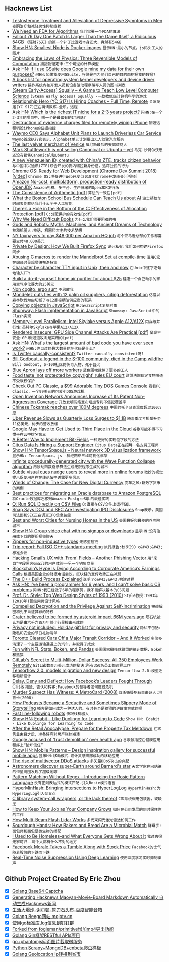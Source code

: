 ## Hacknews List


- [Testosterone Treatment and Alleviation of Depressive Symptoms in Men](https://jamanetwork.com/journals/jamapsychiatry/article-abstract/2712976?widget=personalizedcontent&amp;previousarticle=2712974)  `睾酮治疗和减轻男性抑郁症状`
- [We Need an FDA for Algorithms](http://nautil.us/issue/66/clockwork/we-need-an-fda-for-algorithms)  `我们需要一个FDA的算法`
- [Fallout 76 Day One Patch Is Larger Than the Game Itself, a Ridiculous 54GB](https://hothardware.com/news/fallout-76-day-one-patch-largerthe-game-itself-54gb)  `《辐射76天》的第一个补丁比游戏本身还大，竟然有54GB`
- [Show HN: Smallest Node.js Docker images](https://github.com/astefanutti/scratch-node)  `显示HN:最小的节点。js码头工人的图片`
- [Embracing the Laws of Physics: Three Reversible Models of Computation](https://arxiv.org/abs/1811.03678)  `拥抱物理定律:三个可逆的计算模型`
- [Ask HN: If I use GSuite does Google mine my data for their own purposes?](item?id=18450917)  `问HN:如果我使用GSuite，谷歌是否为他们自己的目的而挖掘我的数据?`
- [A book list for operating system kernel developers and device driver writers](http://jdebp.eu./FGA/operating-system-books.html)  `操作系统内核开发人员和设备驱动程序编写人员的图书列表`
- [[Steam Early-Access] Squally – A Game to Teach Low Level Computer Science](item?id=18445748)  `(Steam early access) Squally -一款教低级计算机科学的游戏`
- [Relationship  Hero (YC S17) Is Hiring Coaches – Full Time, Remote](https://relationshiphero.com/careers?role=coach)  `关系英雄(YC S17)正在聘请教练-全职，远程`
- [Ask HN: Which is the richest IT niche for a 2-3 years project?](item?id=18451091)  `问HN:在一个2-3年的项目中，哪一个是最富有的IT利基?`
- [Destruction of evidence charges filed for remotely wiping iPhone](https://dailygazette.com/article/2018/11/08/police-woman-remotely-wipes-phone-in-evidence-after-shooting)  `销毁远程销毁iPhone的证据指控`
- [Waymo CEO Says Alphabet Unit Plans to Launch Driverless Car Service](https://www.marketwatch.com/story/waymo-ceo-says-driverless-car-service-coming-soon-2018-11-13)  `Waymo首席执行官表示，Alphabet单元计划推出无人驾驶汽车服务`
- [The last velvet merchant of Venice](http://www.bbc.com/travel/gallery/20181113-the-last-velvet-merchant-of-venice)  `威尼斯最后的天鹅绒商人`
- [Mark Shuttleworth is not selling Canonical or Ubuntu – yet](https://www.zdnet.com/article/mark-shuttleworth-is-not-selling-canonical-or-ubuntu-yet/)  `马克·沙特尔沃思还没有销售Canonical和Ubuntu`
- [A new Venezuelan ID, created with China&#39;s ZTE, tracks citizen behavior](https://www.reuters.com/investigates/special-report/venezuela-zte/)  `与中国中兴通讯(ZTE)联合开发的委内瑞拉新身份证，追踪公民的行为`
- [Chrome OS: Ready for Web Development (Chrome Dev Summit 2018) [video]](https://www.youtube.com/watch?v=QTmAtXoPkgw)  `Chrome OS:准备进行Web开发(2018年Chrome开发峰会)[视频]`
- [Amazon No-cost, multiplatform, production-ready distribution of OpenJDK](https://aws.amazon.com/fr/corretto/)  `Amazon免费、多平台、生产就绪的OpenJDK发行版`
- [The Consistency of Arithmetic [pdf]](http://timothychow.net/consistent.pdf)  `算法的一致性[pdf]`
- [What the Boston School Bus Schedule Can Teach Us about AI](https://www.wired.com/story/joi-ito-ai-and-bus-routes/)  `波士顿校车时间表能教给我们什么关于人工智能`
- [There’s a Hole in the Bottom of the C: Effectiveness of Allocation Protection [pdf]](http://web.mit.edu/ha22286/www/papers/SecDev18.pdf)  `C:分配保护的有效性[pdf]`
- [Why We Need Difficult Books](https://www.theguardian.com/books/2018/nov/10/anna-burns-milkman-difficult-novel)  `为什么我们需要困难的书`
- [Gods and Robots: Myths, Machines, and Ancient Dreams of Technology](https://spectator.us/robots-ancient-greeks-loved-alexa/)  `神和机器人:神话，机器和古老的技术梦想`
- [NY taxpayers to pay $48,000 per Amazon HQ job](http://www.fox5ny.com/news/48k-per-amazon-hq-job)  `每个亚马逊总部的工作都需要支付48,000美元`
- [Private by Design: How We Built Firefox Sync](https://hacks.mozilla.org/2018/11/firefox-sync-privacy/)  `设计私有:我们如何构建Firefox同步`
- [Abusing C macros to render the Mandelbrot Set at compile-time](https://gist.github.com/DavidBuchanan314/b9230fe7d335a1caf90483dbb00a5375)  `滥用C宏在编译时呈现曼德布洛特集`
- [Character by character TTY input in Unix, then and now](https://utcc.utoronto.ca/~cks/space/blog/unix/RawTtyInputThenAndNow)  `在Unix中逐字逐句地输入TTY`
- [Build a do-it-yourself home air purifier for about $25](https://www.uofmhealth.org/news/sinus-hepa-0630)  `建造一个自己动手的家用空气净化器大约25美元`
- [Non cogito, ergo sum](https://www.1843magazine.com/content/ideas/ian-leslie/non-cogito-ergo-sum)  `不思故我`
- [Mondelez cuts ties with 12 palm oil suppliers, citing deforestation](https://www.supplychaindive.com/news/mondelez-cuts-ties-12-palm-oil-suppliers-deforestation/542100/)  `亿滋以森林砍伐为由切断了与12家棕榈油供应商的联系`
- [Copying objects in JavaScript](https://smalldata.tech/blog/2018/11/01/copying-objects-in-javascript)  `用JavaScript复制对象`
- [Shumway: Flash implementation in JavaScript](https://github.com/mozilla/shumway)  `Shumway: JavaScript中的Flash实现`
- [Memory-Level Parallelism: Intel Skylake versus Apple A12/A12X](https://lemire.me/blog/2018/11/13/memory-level-parallelism-intel-skylake-versus-apple-a12-a12x/)  `内存级并行性:英特尔Skylake与苹果A12/A12X`
- [Rendered Insecure: GPU Side Channel Attacks Are Practical [pdf]](http://www.cs.ucr.edu/~zhiyunq/pub/ccs18_gpu_side_channel.pdf)  `呈现不安全:GPU侧通道攻击是实用的[pdf]`
- [Ask HN: What&#39;s the largest amount of bad code you have ever seen work?](item?id=18442637)  `问HN:你见过的最大数量的坏代码是什么?`
- [Is Twitter causally-consistent?](https://muratbuffalo.blogspot.com/2018/11/is-twitter-causally-consistent.html)  `Twitter causally-consistent吗?`
- [Bill Godbout, a legend in the S-100 community, died in the Camp wildfire](http://vcfed.org/wp/2018/11/13/r-i-p-bill-godbout-79/)  `Bill Godbout, S-100社区的传奇人物，死于营火`
- [Blue Apron lays off more workers](https://www.wsj.com/articles/blue-apron-lays-off-more-workers-1542148447)  `蓝色围裙裁掉了更多的工人`
- [Food taste &#39;not protected by copyright&#39; rules EU court](https://www.bbc.com/news/world-europe-46193818)  `欧盟法院裁定食物味道不受版权保护`
- [Check Out PC Classic, a $99 Adorable Tiny DOS Games Console](https://hothardware.com/news/check-out-pc-classic-99-tiny-dos-games-console)  `看看PC Classic，一个99美元的可爱小DOS游戏机`
- [Open Invention Network Announces Increase of Its Patent Non-Aggression Coverage](https://www.openinventionnetwork.com/pressrelease_details/?id=90)  `开放发明网络宣布增加专利不侵犯覆盖率`
- [Chinese Tokamak reaches over 100M degrees](http://english.hf.cas.cn/new/news/rn/201811/t20181113_201186.html)  `中国的托卡马克温度超过100万度`
- [Uber Revenue Slows as Quarterly Loss Surges to $1.1B](https://www.bloomberg.com/news/articles/2018-11-14/uber-revenue-slows-as-quarterly-loss-surges-to-1-1-billion)  `随着季度亏损飙升至11亿美元，优步的营收放缓`
- [Google May Have to Get Used to Third Place in the Cloud](https://www.bloomberg.com/news/articles/2018-11-13/google-may-have-to-get-used-to-third-place-in-the-cloud)  `谷歌可能不得不习惯于在云中排名第三`
- [A Better Way to Implement Bit-Fields](https://andrewkelley.me/post/a-better-way-to-implement-bit-fields.html)  `一种更好的实现位字段的方法`
- [Citus Data Is Hiring a Support Engineer](https://www.citusdata.com/jobs/supportengineer)  `Citus Data正在招聘一名支持工程师`
- [Show HN: TensorSpace.js – Neural network 3D visualization framework](https://github.com/tensorspace-team/tensorspace)  `显示HN: TensorSpace。js -神经网络三维可视化框架`
- [Infinite procedurally-generated city with the Wave Function Collapse algorithm](https://marian42.itch.io/wfc)  `用波动函数崩溃算法生成无限程序生成的城市`
- [Subtle visual cues nudge users to reveal more in online forums](https://news.psu.edu/story/543000/2018/11/06/research/subtle-visual-cues-nudge-users-reveal-more-online-forums)  `微妙的视觉提示促使用户在在线论坛中透露更多信息`
- [Winds of Change: The Case for New Digital Currency](https://www.imf.org/en/News/Articles/2018/11/13/sp111418-winds-of-change-the-case-for-new-digital-currency)  `变革之风:新数字货币的案例`
- [Best practices for migrating an Oracle database to Amazon PostgreSQL](https://aws.amazon.com/blogs/database/best-practices-for-migrating-an-oracle-database-to-amazon-rds-postgresql-or-amazon-aurora-postgresql-migration-process-and-infrastructure-considerations/)  `将Oracle数据库迁移到Amazon PostgreSQL的最佳实践`
- [Q: Run SQL Directly on CSV Files](https://harelba.github.io/q/)  `Q:直接在CSV文件上运行SQL`
- [Snap Says DOJ and SEC Are Investigating IPO Disclosures](https://www.bloomberg.com/news/articles/2018-11-14/snap-says-doj-and-sec-are-investigating-ipo-disclosures)  `Snap表示，美国司法部和SEC正在调查IPO信息披露`
- [Best and Worst Cities for Nursing Homes in the US](https://priceonomics.com/the-25-best-and-worst-cities-for-nursing-homes/)  `美国最好和最差的养老院城市`
- [Show HN: Group video chat with no signups or downloads](https://itshello.co)  `显示HN:没有注册或下载的群组视频聊天`
- [Zippers for non-inductive types](http://danghica.blogspot.com/2018/11/zippers-for-non-inductive-types.html)  `无感型拉链`
- [Trip report: Fall ISO C&#43;&#43; standards meeting](https://herbsutter.com/2018/11/13/trip-report-fall-iso-c-standards-meeting-san-diego/)  `旅行报告:秋季ISO c&#43;&#43;标准会议`
- [Hacking Gmail’s UX with &#39;From&#39; Fields – Another Phishing Vector](https://blog.cotten.io/hacking-gmail-with-weird-from-fields-d6494254722f)  `用“来自”字段黑客Gmail的用户体验——另一个钓鱼向量`
- [Blockchain’s Hype Is Dying According to Corporate America’s Earnings Calls](https://medium.com/utopiapress/blockchains-hype-is-dying-according-to-corporate-america-s-s-p-500-earnings-calls-citations-56b97771ce58)  `根据美国企业的财报电话会议，区块链的宣传攻势正在减弱`
- [The C&#43;&#43; Build Process Explained](https://github.com/green7ea/cpp-compilation/blob/master/README.md)  `说明了c&#43;&#43;构建过程`
- [Ask HN: I&#39;ve been a programmer for 6 years, and I can&#39;t solve basic CS problems](item?id=18445609)  `问HN:我已经做了6年的程序员，我不能解决基本的CS问题`
- [Prof. Dr. Style: Top Web Design Styles of 1993 (2010)](http://contemporary-home-computing.org/prof-dr-style/)  `Style教授:1993年(2010年)顶级网页设计风格`
- [Compelled Decryption and the Privilege Against Self-Incrimination](https://papers.ssrn.com/sol3/papers.cfm?abstract_id=3248286)  `被迫解密和免于自证其罪的特权`
- [Crater believed to be formed by asteroid impact 66M years ago](http://www.bbc.com/travel/story/20181111-the-buried-secrets-of-the-deadliest-location-on-earth)  `陨石坑被认为是由六千六百万年前小行星撞击形成的`
- [Privacy not included: Holiday gift list for privacy and security](https://foundation.mozilla.org/en/privacynotincluded/)  `隐私不包括:隐私和安全的节日礼物清单`
- [Toronto Cleared Cars Off a Major Transit Corridor – And It Worked](https://usa.streetsblog.org/2018/11/13/toronto-cleared-cars-off-a-major-transit-corridor-and-it-worked/)  `多伦多清理了一个主要运输通道上的汽车，并取得了成效`
- [Fun with NFL Stats, Bokeh, and Pandas](https://j253.github.io/blog/fun-with-nfl-stats.html)  `美国国家橄榄球联盟的统计数据，Bokeh和熊猫`
- [GitLab&#39;s Secret to Multi-Million-Dollar Success: All 350 Employees Work Remotely](https://www.inc.com/cameron-albert-deitch/2018-inc5000-gitlab.html)  `GitLab数百万美元成功的秘诀:所有350名员工都远程工作`
- [Tensorflow 2.0: models migration and new design](https://pgaleone.eu/tensorflow/gan/2018/11/04/tensorflow-2-models-migration-and-new-design/)  `Tensorflow 2.0:模型迁移和新设计`
- [Delay, Deny and Deflect: How Facebook’s Leaders Fought Through Crisis](https://www.nytimes.com/2018/11/14/technology/facebook-data-russia-election-racism.html)  `拖延、否认和转移:Facebook的领导者如何度过危机`
- [Murder Suspect Has Witness: A MetroCard (2008)](https://www.nytimes.com/2008/11/19/nyregion/19metrocard.html)  `谋杀嫌疑犯有目击证人:地铁卡(2008)`
- [How Podcasts Became a Seductive and Sometimes Slippery Mode of Storytelling](https://www.newyorker.com/magazine/2018/11/19/how-podcasts-became-a-seductive-and-sometimes-slippery-mode-of-storytelling)  `播客是如何成为一种诱人的、有时甚至是狡猾的讲故事方式的呢`
- [Fast line-following robots](https://www.a1k0n.net/2018/11/13/fast-line-following.html)  `快跟线机器人`
- [Show HN: Edabit – Like Duolingo for Learning to Code](https://edabit.com/challenges)  `Show HN: Edabit - Like Duolingo for Learning to Code`
- [After the Retail Apocalypse, Prepare for the Property Tax Meltdown](https://www.citylab.com/equity/2018/11/property-tax-dark-store-theory-retail-apocalypse-walmart/574123/)  `在零售业末日之后，准备好应对房产税的崩溃`
- [Google accused of &#39;trust demolition&#39; over health app](https://www.bbc.co.uk/news/amp/technology-46206677)  `谷歌被指控在健康应用程序上“破坏信任”`
- [Show HN: Mobile Patterns – Design inspiration gallery for successful mobile apps](https://www.mobile-patterns.com/)  `显示HN:移动模式-设计灵感画廊成功的移动应用`
- [The rise of multivector DDoS attacks](https://blog.cloudflare.com/the-rise-of-multivector-amplifications/#)  `多矢量DDoS攻击的兴起`
- [Astronomers discover super-Earth around Barnard&#39;s star](https://phys.org/news/2018-11-astronomers-super-earth-barnard-star.html)  `天文学家在巴纳德的恒星周围发现了超级地球`
- [Pattern Matching Without Regex – Introducing the Rosie Pattern Language](https://spin.atomicobject.com/2018/11/14/rosie-pattern-language/#.W-xEPiyim0g.hackernews)  `没有正则表达式的模式匹配-引入Rosie模式语言`
- [HyperMinHash: Bringing intersections to HyperLogLog](https://github.com/axiomhq/hyperminhash)  `HyperMinHash:为HyperLogLog引入交叉点`
- [C library system-call wrappers, or the lack thereof](https://lwn.net/SubscriberLink/771441/96f587a2dec5ba1a/)  `C库系统调用包装器，或缺乏`
- [How to Keep Your Job as Your Company Grows](https://steveblank.com/2018/11/13/its-not-change-you-fear-its-loss/)  `如何在公司发展的同时保住你的工作`
- [How Multi-Beam Flash Lidar Works](https://www.ouster.io/blog-posts/2018/11/8/how-multi-beam-flash-lidar-works)  `多光束闪光激光雷达如何工作`
- [Sourdough Hands: How Bakers and Bread Are a Microbial Match](https://www.npr.org/sections/thesalt/2018/11/12/665655220/sourdough-hands-how-bakers-and-bread-are-a-microbial-match)  `酵母手:面包师和面包是微生物的搭配`
- [I Used to Be Homeless–and  What Everyone Gets Wrong About It](https://www.yahoo.com/lifestyle/used-homeless-apos-everyone-gets-201049080.html)  `我过去很无家可归——每个人都有什么不对的地方`
- [Facebook Morale Takes a Tumble Along with Stock Price](https://www.wsj.com/articles/facebook-morale-takes-a-tumble-along-with-stock-price-1542200400)  `Facebook的士气随着股价的下跌而下跌`
- [Real-Time Noise Suppression Using Deep Learning](https://devblogs.nvidia.com/nvidia-real-time-noise-suppression-deep-learning/)  `使用深度学习实时抑制噪声`

## Github Project Created By Eric Zhou

- [x] [Golang Base64 Captcha](https://github.com/mojocn/base64Captcha)
- [x] [Generating Hacknews Maoyan-Movie-Board Markdown Automatically 自动生成Hacknews新闻](https://github.com/dejavuzhou/md-genie)
- [x] [生活大爆炸-谢尔顿-剪刀石头布-百度智能音箱](https://github.com/mojocn/dueros-bang-game)
- [x] [Golang Beego网站 mojotv.cn](https://github.com/mojocn/www.mojotv.cn)
- [x] [使用go标准库,log信息到钉钉群](https://github.com/mojocn/dooger)
- [x] [Forked from fogleman/primitive增加mp4导出功能](https://github.com/mojocn/primitive)
- [x] [Golang Gin框架RESTful APIs项目](https://github.com/JJJJJJJerk/ezier-golang-web-api-framework)
- [x] [go+phantomjs网页图片截取微服务](https://github.com/mojocn/screen_shot)
- [x] [Python Scrapy+MongoDB+cnbeta爬虫样板](https://github.com/mojocn/scrapy_mongodb_boilerplate_cnbeta)
- [x] [Golang Geolocation Ip转换到省市](https://github.com/mojocn/ip2location)